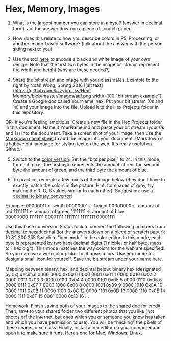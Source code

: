 # Hex, Memory, Images

1. What is the largest number you can store in a byte? (answer in decimal form). Jot the answer down on a piece of scratch paper.

2. How does this relate to how you describe colors in P5, Processing, or another image-based software? (talk about the answer with the person sitting next to you).

3. Use the tool [here](http://cs.ucls.uchicago.edu/~bfranke/codeDotOrg/Pixelation/Pixelation_v2.html) to encode a black and white image of your own design. Note that the first two bytes in the image bit stream represent the width and height (why are these needed?) 

4. Share the bit stream and image with your classmates. Example to the right by Noah Wong, Spring 2016 
![alt text](https://github.com/lizzybrooks/Hex-Memory/blob/master/images/aaf.png width=100 "bit stream example")
Create a Google doc called YourName_hex. Put your bit stream (0s and 1s) and your image into the file. Upload it to the Hex Projects folder in this repository.

OR- if you're feeling ambitious: 
Create a new file in the Hex Projects folder in this document. Name it YourName.md and paste your bit stream (your 0s and 1s) into the document.
Take a screen shot of your image, then use the [Markdown cheat sheet](https://github.com/adam-p/markdown-here/wiki/Markdown-Cheatsheet#images) to add the image into your document. 
(Markdown is a lightweight language for styling text on the web. It's really useful on Github.)


5. Switch to the [color version](http://cs.ucls.uchicago.edu/~bfranke/codeDotOrg/Pixelation/Pixelation_v3.html). Set the “bits per pixel” to 24. In this mode, for each pixel, the first byte represents the amount of red, the second byte the amount of green, and the third byte the amount of blue. 

6. To practice, recreate a few pixels of the image below (they don’t have to exactly match the colors in the picture. Hint: for shades of gray, try making the R, G, B values similar to each other). Suggestion: use a [decimal to binary convertor](http://www.binaryhexconverter.com/decimal-to-binary-converter)!

Example:
00000011 ← width
00000001 ← height
00000000  ← amount of red
11111111  ← amount of green
11111111  ← amount of blue	
00000000
11111111
00001111
11111111
11111111
00001111


Use this base conversion Snap block to convert the following numbers from decimal to hexadecimal (jot the answers down on a piece of scratch paper):
		10
		82
		200
255
Switch to “hex mode” in the color editor. In this mode, each byte is represented by two hexadecimal digits (1 nibble, or half byte, maps to 1 hex digit). This mode matches the way colors for the web are specified! So you can use a web color picker to choose colors. Use hex mode to design a small icon for yourself. Save the bit stream under your name here.

Mapping between binary, hex, and decimal below:
binary
hex (designated by 0x)
decimal
0000 0000
0x00
0
0000 0001
0x01
1
0000 0010
0x02
2
0000 0011
0x03
3
0000 0100
0x04
4
0000 0101
0x05
5
0000 0110
0x06
6
0000 0111
0x07
7
0000 1000
0x08
8
0000 1001
0x09
9
0000 1010
0x0A
10
0000 1011
0x0B
11
0000 1100
0x0C
12
0000 1101
0x0D
13
0000 1110
0x0E
14
0000 1111
0x0F
15
0001 0000
0x10
16
...


Homework: Finish saving both of your images to the shared doc for credit.
Then, save to your shared folder two different photos that you like (not photos off the internet, but ones which you or someone you know has taken and which you have permission to use). You will be “hacking” the pixels of these images next class.
Finally, install a hex editor on your computer and open it to make sure it runs. Here’s one for Mac, Windows, Linux.
